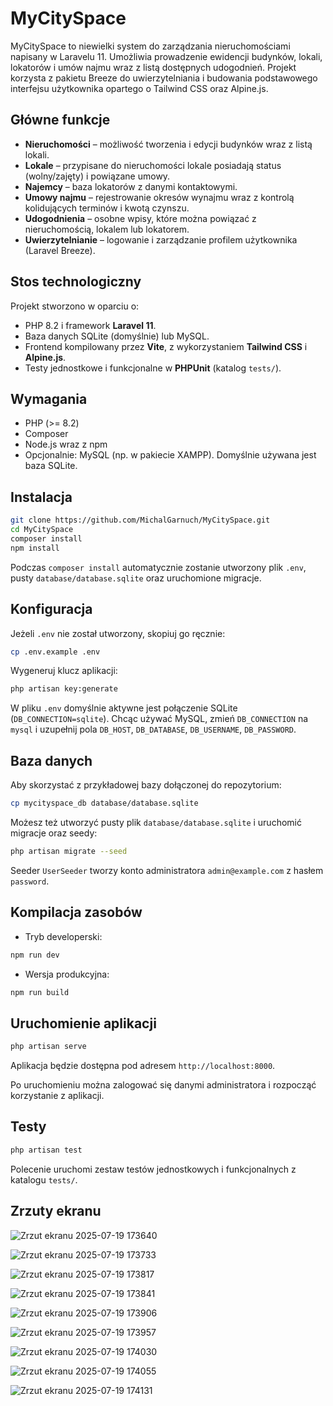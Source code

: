 # MyCitySpace

MyCitySpace to niewielki system do zarządzania nieruchomościami napisany w Laravelu 11. Umożliwia prowadzenie ewidencji budynków, lokali, lokatorów i umów najmu wraz z listą dostępnych udogodnień. Projekt korzysta z pakietu Breeze do uwierzytelniania i budowania podstawowego interfejsu użytkownika opartego o Tailwind CSS oraz Alpine.js.

## Główne funkcje

- **Nieruchomości** – możliwość tworzenia i edycji budynków wraz z listą lokali.
- **Lokale** – przypisane do nieruchomości lokale posiadają status (wolny/zajęty) i powiązane umowy.
- **Najemcy** – baza lokatorów z danymi kontaktowymi.
- **Umowy najmu** – rejestrowanie okresów wynajmu wraz z kontrolą kolidujących terminów i kwotą czynszu.
- **Udogodnienia** – osobne wpisy, które można powiązać z nieruchomością, lokalem lub lokatorem.
- **Uwierzytelnianie** – logowanie i zarządzanie profilem użytkownika (Laravel Breeze).

## Stos technologiczny

Projekt stworzono w oparciu o:

- PHP 8.2 i framework **Laravel 11**.
- Baza danych SQLite (domyślnie) lub MySQL.
- Frontend kompilowany przez **Vite**, z wykorzystaniem **Tailwind CSS** i **Alpine.js**.
- Testy jednostkowe i funkcjonalne w **PHPUnit** (katalog `tests/`).

## Wymagania

- PHP \(>= 8.2\)
- Composer
- Node.js wraz z npm
- Opcjonalnie: MySQL (np. w pakiecie XAMPP). Domyślnie używana jest baza SQLite.

## Instalacja

```bash
git clone https://github.com/MichalGarnuch/MyCitySpace.git
cd MyCitySpace
composer install
npm install
```

Podczas `composer install` automatycznie zostanie utworzony plik `.env`, pusty `database/database.sqlite` oraz uruchomione migracje.

## Konfiguracja

Jeżeli `.env` nie został utworzony, skopiuj go ręcznie:

```bash
cp .env.example .env
```

Wygeneruj klucz aplikacji:

```bash
php artisan key:generate
```

W pliku `.env` domyślnie aktywne jest połączenie SQLite (`DB_CONNECTION=sqlite`). Chcąc używać MySQL, zmień `DB_CONNECTION` na `mysql` i uzupełnij pola `DB_HOST`, `DB_DATABASE`, `DB_USERNAME`, `DB_PASSWORD`.

## Baza danych

Aby skorzystać z przykładowej bazy dołączonej do repozytorium:

```bash
cp mycityspace_db database/database.sqlite
```

Możesz też utworzyć pusty plik `database/database.sqlite` i uruchomić migracje oraz seedy:

```bash
php artisan migrate --seed
```

Seeder `UserSeeder` tworzy konto administratora `admin@example.com` z hasłem `password`.

## Kompilacja zasobów

- Tryb developerski:

```bash
npm run dev
```

- Wersja produkcyjna:

```bash
npm run build
```

## Uruchomienie aplikacji

```bash
php artisan serve
```

Aplikacja będzie dostępna pod adresem `http://localhost:8000`.

Po uruchomieniu można zalogować się danymi administratora i rozpocząć korzystanie z aplikacji.

## Testy

```bash
php artisan test
```

Polecenie uruchomi zestaw testów jednostkowych i funkcjonalnych z katalogu `tests/`.

## Zrzuty ekranu

![Zrzut ekranu 2025-07-19 173640](https://github.com/user-attachments/assets/68ea0e06-1b07-4c38-a51d-d9473b7cb0cd)

![Zrzut ekranu 2025-07-19 173733](https://github.com/user-attachments/assets/62aec0ae-08d5-4793-9f5d-c81238d118b7)

![Zrzut ekranu 2025-07-19 173817](https://github.com/user-attachments/assets/09fe3b51-ffdf-491c-b6a7-c0f9f40a288f)

![Zrzut ekranu 2025-07-19 173841](https://github.com/user-attachments/assets/6441e16b-14e3-4e54-b1a7-767d1d750e88)

![Zrzut ekranu 2025-07-19 173906](https://github.com/user-attachments/assets/8cc775da-9713-4c55-97e4-67f229830015)

![Zrzut ekranu 2025-07-19 173957](https://github.com/user-attachments/assets/df9d4de0-6b0f-4866-9bca-83345ae19d2b)

![Zrzut ekranu 2025-07-19 174030](https://github.com/user-attachments/assets/49cbcfdf-c2d8-42e5-b4a9-dbdcfc981f24)

![Zrzut ekranu 2025-07-19 174055](https://github.com/user-attachments/assets/1ff45b76-350e-4e2d-92a9-72f8a6eb464d)

![Zrzut ekranu 2025-07-19 174131](https://github.com/user-attachments/assets/ed6c58f5-7ec5-4e5d-96b0-8771a6aa17b8)




